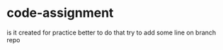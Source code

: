 # code-assignment
is it created for practice 
better to do that
try to add some line on branch repo
